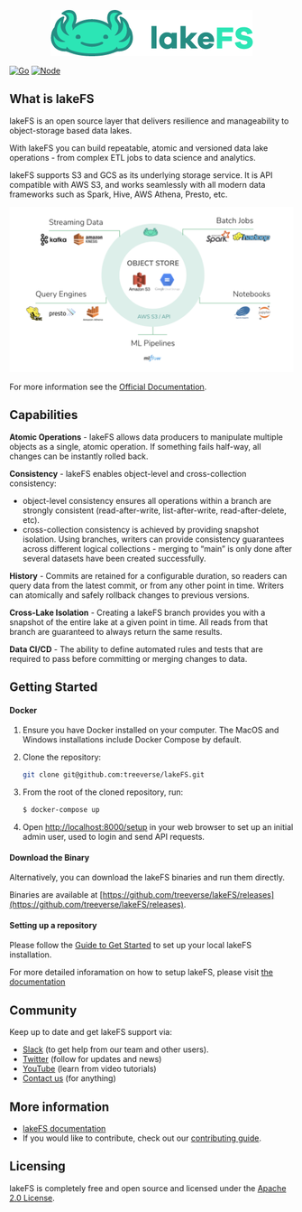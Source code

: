 <p align="center">
  <img src="logo_large.png"/>
</p>

[![Go](https://github.com/treeverse/lakeFS/workflows/Go/badge.svg?branch=master)](https://github.com/treeverse/lakeFS/actions?query=workflow%3AGo+branch%3Amaster++)
[![Node](https://github.com/treeverse/lakeFS/workflows/Node/badge.svg?branch=master)](https://github.com/treeverse/lakeFS/actions?query=workflow%3ANode+branch%3Amaster++)

## What is lakeFS

lakeFS is an open source layer that delivers resilience and manageability to object-storage based data lakes.

With lakeFS you can build repeatable, atomic and versioned data lake operations - from complex ETL jobs to data science and analytics.

lakeFS supports S3 and GCS as its underlying storage service. It is API compatible with AWS S3, and works seamlessly with all modern data frameworks such as Spark, Hive, AWS Athena, Presto, etc.


<p align="center">
  <img src="docs/assets/img/wrapper.png"/>
</p>

For more information see the [Official Documentation](https://docs.lakefs.io).

## Capabilities

**Atomic Operations** - lakeFS allows data producers to manipulate multiple objects as a single, atomic operation. If something fails half-way, all changes can be instantly rolled back.

**Consistency** - lakeFS enables object-level and cross-collection consistency:
  - object-level consistency ensures all operations within a branch are strongly consistent (read-after-write, list-after-write, read-after-delete, etc).
  - cross-collection consistency is achieved by providing snapshot isolation. Using branches, writers can provide consistency guarantees across different logical   collections - merging to “main” is only done after several datasets have been created successfully.

**History** - Commits are retained for a configurable duration, so readers can query data from the latest commit, or from any other point in time. Writers can atomically and safely rollback changes to previous versions.

**Cross-Lake Isolation** - Creating a lakeFS branch provides you with a snapshot of the entire lake at a given point in time.
All reads from that branch are    guaranteed to always return the same results.

**Data CI/CD** - The ability to define automated rules and tests that are required to pass before committing or merging changes to data.


## Getting Started

#### Docker

1. Ensure you have Docker installed on your computer. The MacOS and Windows installations include Docker Compose by default.

2. Clone the repository:

   ```bash
   git clone git@github.com:treeverse/lakeFS.git
   ```

3. From the root of the cloned repository, run:

   ```bash
   $ docker-compose up
   ```

4. Open [http://localhost:8000/setup](http://localhost:8000/setup) in your web browser to set up an initial admin user, used to login and send API requests.

#### Download the Binary

Alternatively, you can download the lakeFS binaries and run them directly.

Binaries are available at [https://github.com/treeverse/lakeFS/releases](https://github.com/treeverse/lakeFS/releases).


#### Setting up a repository

Please follow the [Guide to Get Started](https://docs.lakefs.io/quickstart.html#setting-up-a-repository) to set up your local lakeFS installation.

For more detailed inforamation on how to setup lakeFS, please visit [the documentation](https://docs.lakefs.io)

## Community

Keep up to date and get lakeFS support via:

- [Slack](https://join.slack.com/t/lakefs/shared_invite/zt-g86mkroy-186GzaxR4xOar1i1Us0bzw) (to get help from our team and other users).
- [Twitter](https://twitter.com/lakeFS) (follow for updates and news)
- [YouTube](https://www.youtube.com/channel/UCZiDUd28ex47BTLuehb1qSA) (learn from video tutorials)
- [Contact us](https://lakefs.io/contact-us/) (for anything)

## More information

- [lakeFS documentation](https://docs.lakefs.io)
- If you would like to contribute, check out our [contributing guide](https://docs.lakefs.io/contributing).

## Licensing

lakeFS is completely free and open source and licensed under the [Apache 2.0 License](https://www.apache.org/licenses/LICENSE-2.0).

